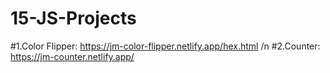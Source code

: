 # 15-JS-Projects
#1.Color Flipper: https://jm-color-flipper.netlify.app/hex.html /n
#2.Counter: https://jm-counter.netlify.app/

